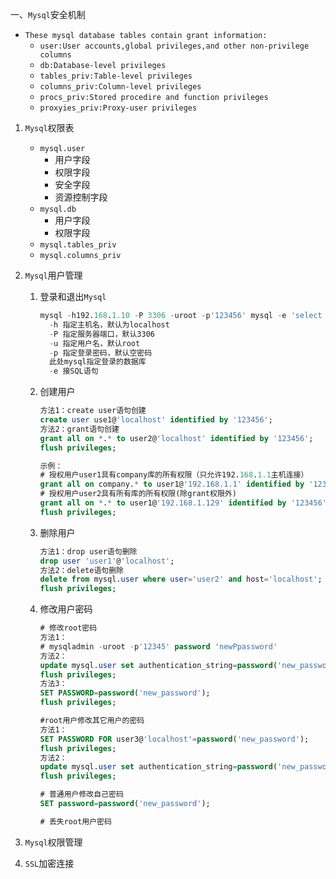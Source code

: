 一、`Mysql`安全机制

- `These mysql database tables contain grant information:`
  - `user:User accounts,global privileges,and other non-privilege columns`
  - `db:Database-level privileges`
  - `tables_priv:Table-level privileges`
  - `columns_priv:Column-level privileges`
  - `procs_priv:Stored procedire and function privileges`
  - `proxyies_priv:Proxy-user privileges`

1. `Mysql`权限表

   - `mysql.user`
     - 用户字段
     - 权限字段
     - 安全字段
     - 资源控制字段
   - `mysql.db`
     - 用户字段
     - 权限字段
   - `mysql.tables_priv`
   - `mysql.columns_priv`

2. `Mysql`用户管理

   1. 登录和退出`Mysql`

      ```sql
      mysql -h192.168.1.10 -P 3306 -uroot -p'123456' mysql -e 'select * from mysql.user'
      	-h 指定主机名，默认为localhost
      	-P 指定服务器端口，默认3306
      	-u 指定用户名，默认root
      	-p 指定登录密码，默认空密码
      	此处mysql指定登录的数据库
      	-e 接SQL语句
      ```

   2. 创建用户

      ```sql
      方法1：create user语句创建
      create user use1@'localhost' identified by '123456';
      方法2：grant语句创建
      grant all on *.* to user2@'localhost' identified by '123456';
      flush privileges;
      ```

      ```sql
      示例：
      # 授权用户user1具有company库的所有权限（只允许192.168.1.1主机连接）
      grant all on company.* to user1@'192.168.1.1' identified by '123456';
      # 授权用户user2具有所有库的所有权限(除grant权限外)
      grant all on *.* to user1@'192.168.1.129' identified by '123456';
      flush privileges;
      ```

   3. 删除用户

      ```sql
      方法1：drop user语句删除
      drop user 'user1'@'localhost';
      方法2：delete语句删除
      delete from mysql.user where user='user2' and host='localhost';
      flush privileges;
      ```

   4. 修改用户密码

      ```sql
      # 修改root密码
      方法1：
      # mysqladmin -uroot -p'12345' password 'newPpassword'
      方法2：
      update mysql.user set authentication_string=password('new_password') where user='root' and host='localhost';
      flush privileges;
      方法3：
      SET PASSWORD=password('new_password');
      flush privileges;
      
      #root用户修改其它用户的密码
      方法1：
      SET PASSWORD FOR user3@'localhost'=password('new_password');
      flush privileges;
      方法2：
      update mysql.user set authentication_string=password('new_password') where user='user1' and host='localhost';
      flush privileges;
      
      # 普通用户修改自己密码
      SET password=password('new_password');
      
      # 丢失root用户密码
      ```

3. `Mysql`权限管理

4. `SSL`加密连接
